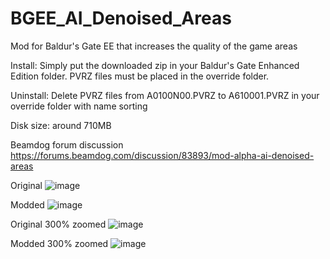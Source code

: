 # BGEE_AI_Denoised_Areas
Mod for Baldur's Gate EE that increases the quality of the game areas

Install: Simply put the downloaded zip in your Baldur's Gate Enhanced Edition folder. PVRZ files must be placed in the override folder.

Uninstall: Delete PVRZ files from A0100N00.PVRZ to A610001.PVRZ in your override folder with name sorting

Disk size: around 710MB

Beamdog forum discussion https://forums.beamdog.com/discussion/83893/mod-alpha-ai-denoised-areas

Original
![image](https://user-images.githubusercontent.com/39462014/163443224-ede8dfbc-e045-4c6c-a414-01a7c8de760b.png)

Modded
![image](https://user-images.githubusercontent.com/39462014/163443260-9f1449bc-f8b6-497b-8c53-0b80f604011b.png)

Original 300% zoomed
![image](https://user-images.githubusercontent.com/39462014/163443623-d51921ca-a0b8-46a2-bb4f-0d93dadc2a7a.png)

Modded 300% zoomed
![image](https://user-images.githubusercontent.com/39462014/163443667-52793392-0992-45c7-a930-0aacf73e4ba8.png)
